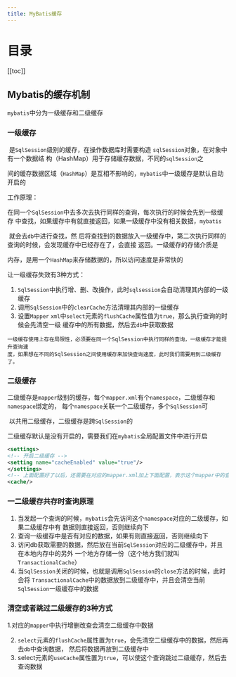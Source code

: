 ```yaml
---
title: MyBatis缓存
---
```

# 目录

[[toc]]

## Mybatis的缓存机制

`mybatis`中分为一级缓存和二级缓存

### **一级缓存**

​	是`SqlSession`级别的缓存，在操作数据库时需要构造 `sqlSession`对象，在对象中有一个数据结 构（HashMap）用于存储缓存数据，不同的`sqlSession`之

​	间的缓存数据区域（`HashMap`）是互相不影响的，`mybatis`中一级缓存是默认自动开启的

工作原理：

​	在同一个`SqlSession`中去多次去执行同样的查询，每次执行的时候会先到一级缓存 中查找，如果缓存中有就直接返回，如果一级缓存中没有相关数据，`mybatis`

​	就会去`db`中进行查找，然 后将查找到的数据放入一级缓存中，第二次执行同样的查询的时候，会发现缓存中已经存在了，会直接 返回。一级缓存的存储介质是

​	内存，是用一个`HashMap`来存储数据的，所以访问速度是非常快的

让一级缓存失效有3种方式：

1. `SqlSession`中执行增、删、改操作，此时`sqlsession`会自动清理其内部的一级缓存
2. 调用`SqlSession`中的`clearCache`方法清理其内部的一级缓存
3. 设置`Mapper` `xml`中`select`元素的`flushCache`属性值为`true`，那么执行查询的时候会先清空一级 缓存中的所有数据，然后去`db`中获取数据



~~~
一级缓存使用上存在局限性，必须要在同一个SqlSession中执行同样的查询，一级缓存才能提升查询速
度，如果想在不同的SqlSession之间使用缓存来加快查询速度，此时我们需要用到二级缓存了。
~~~



### **二级缓存**

​	二级缓存是`mapper`级别的缓存，每个`mapper.xml`有个`namespace`，二级缓存和`namespace`绑定的， 每个`namespace`关联一个二级缓存，多个`SqlSession`可

​	以共用二级缓存，二级缓存是跨`SqlSession`的

​	二级缓存默认是没有开启的，需要我们在`mybatis`全局配置文件中进行开启

~~~xml
<settings>
<!-- 开启二级缓存 -->
<setting name="cacheEnabled" value="true"/>
</settings>
<!-- 上面配置好了以后，还需要在对应的mapper.xml加上下面配置，表示这个mapper中的查询开启二级缓存 -->
<cache/>
~~~



### **一二级缓存共存时查询原理**

1. 当发起一个查询的时候，`mybatis`会先访问这个`namespace`对应的二级缓存，如果二级缓存中有 数据则直接返回，否则继续向下 
2. 查询一级缓存中是否有对应的数据，如果有则直接返回，否则继续向下 
3. 访问db获取需要的数据，然后放在当前`SqlSession`对应的二级缓存中，并且在本地内存中的另外 一个地方存储一份（这个地方我们就叫`TransactionalCache`） 
4. 当`SqlSession`关闭的时候，也就是调用`SqlSession`的`close`方法的时候，此时会将 `TransactionalCache`中的数据放到二级缓存中，并且会清空当前`SqlSession`一级缓存中的数据



### **清空或者跳过二级缓存的3种方式**

   1.对应的`mapper`中执行增删改查会清空二级缓存中数据 

2. `select`元素的`flushCache`属性置为`true`，会先清空二级缓存中的数据，然后再去`db`中查询数据， 然后将数据再放到二级缓存中 
3. select元素的`useCache`属性置为`true`，可以使这个查询跳过二级缓存，然后去查询数据